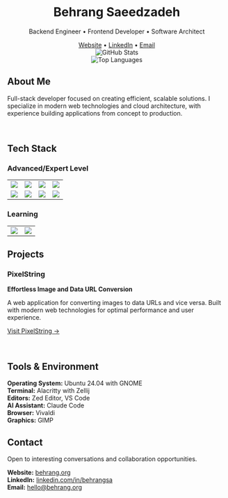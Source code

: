 <div align="center">
  <h1>Behrang Saeedzadeh</h1>
  <p>Backend Engineer • Frontend Developer • Software Architect</p>
</div>

<div align="center">
  <a href="https://behrang.org">Website</a> • 
  <a href="https://linkedin.com/in/behrangsa">LinkedIn</a> • 
  <a href="mailto:hello@behrang.org">Email</a>
</div>

<div align="center">
  <img src="https://github-readme-stats.vercel.app/api?username=behrangsa&show_icons=true&theme=default&hide_border=true&count_private=true" alt="GitHub Stats" />
</div>

<div align="center">
  <img src="https://github-readme-stats.vercel.app/api/top-langs/?username=behrangsa&layout=compact&theme=default&hide_border=true" alt="Top Languages" />
</div>

## About Me

Full-stack developer focused on creating efficient, scalable solutions. I specialize in modern web technologies and cloud architecture, with experience building applications from concept to production.

<br />

## Tech Stack

### Advanced/Expert Level

<table align="center">
  <tr>
    <td align="center">
      <img src="https://img.shields.io/badge/JavaScript-F7DF1E?style=for-the-badge&logo=javascript&logoColor=black">
    </td>
    <td align="center">
      <img src="https://img.shields.io/badge/TypeScript-007ACC?style=for-the-badge&logo=typescript&logoColor=white">
    </td>
    <td align="center">
      <img src="https://img.shields.io/badge/React-20232A?style=for-the-badge&logo=react&logoColor=61DAFB">
    </td>
    <td align="center">
      <img src="https://img.shields.io/badge/Node.js-339933?style=for-the-badge&logo=nodedotjs&logoColor=white">
    </td>
  </tr>
  <tr>
    <td align="center">
      <img src="https://img.shields.io/badge/Java-ED8B00?style=for-the-badge&logo=openjdk&logoColor=white">
    </td>
    <td align="center">
      <img src="https://img.shields.io/badge/Spring-6DB33F?style=for-the-badge&logo=spring&logoColor=white">
    </td>
    <td align="center">
      <img src="https://img.shields.io/badge/AWS-232F3E?style=for-the-badge&logo=amazon-aws&logoColor=white">
    </td>
    <td align="center">
      <img src="https://img.shields.io/badge/Docker-2CA5E0?style=for-the-badge&logo=docker&logoColor=white">
    </td>
  </tr>
</table>

### Learning

<table align="center">
  <tr>
    <td align="center">
      <img src="https://img.shields.io/badge/Python-3776AB?style=for-the-badge&logo=python&logoColor=white">
    </td>
    <td align="center">
      <img src="https://img.shields.io/badge/Rust-000000?style=for-the-badge&logo=rust&logoColor=white">
    </td>
  </tr>
</table>

## Projects

### PixelString
**Effortless Image and Data URL Conversion**

A web application for converting images to data URLs and vice versa. Built with modern web technologies for optimal performance and user experience.

[Visit PixelString →](https://pixelstring.app)

<br />

## Tools & Environment

**Operating System:** Ubuntu 24.04 with GNOME  
**Terminal:** Alacritty with Zellij  
**Editors:** Zed Editor, VS Code  
**AI Assistant:** Claude Code  
**Browser:** Vivaldi  
**Graphics:** GIMP


## Contact

Open to interesting conversations and collaboration opportunities.

**Website:** [behrang.org](https://behrang.org)  
**LinkedIn:** [linkedin.com/in/behrangsa](https://linkedin.com/in/behrangsa)  
**Email:** [hello@behrang.org](mailto:hello@behrang.org)

<!---
behrangsa/behrangsa is a ✨ special ✨ repository because its `README.md` (this file) appears on your GitHub profile.
You can click the Preview link to take a look at your changes.
--->
